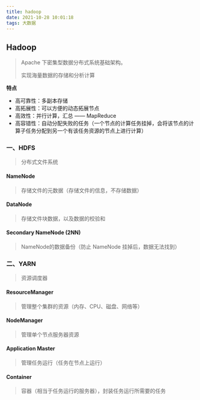 ```yaml
---
title: hadoop
date: 2021-10-28 10:01:18
tags: 大数据
---
```




## Hadoop

> Apache 下密集型数据分布式系统基础架构。
>
> 实现海量数据的存储和分析计算

**特点**

+ 高可靠性：多副本存储
+ 高拓展性：可以方便的动态拓展节点
+ 高效性：并行计算，汇总 —— MapReduce
+ 高容错性：自动分配失败的任务（一个节点的计算任务挂掉，会将该节点的计算子任务分配到另一个有该任务资源的节点上进行计算）





### 一、HDFS

> 分布式文件系统



#### NameNode

> 存储文件的元数据（存储文件的信息，不存储数据）



#### DataNode

> 存储文件块数据，以及数据的校验和



#### Secondary NameNode (2NN)

> NameNode的数据备份（防止 NameNode 挂掉后，数据无法找到）



### 二、YARN

> 资源调度器



#### ResourceManager

> 管理整个集群的资源（内存、CPU、磁盘、网络等）



#### NodeManager

> 管理单个节点服务器资源



#### Application Master

> 管理任务运行（任务在节点上运行）



#### Container

> 容器（相当于任务运行的服务器），封装任务运行所需要的任务
